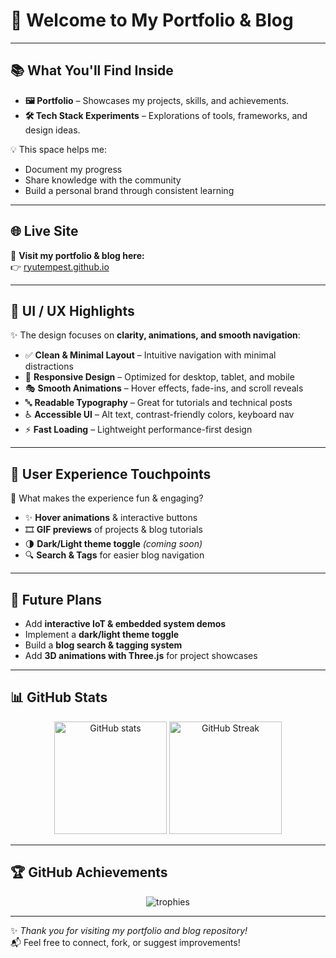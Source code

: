 # 👋 Welcome to My Portfolio & Blog  

---

## 📚 What You'll Find Inside
- **🖼️ Portfolio** – Showcases my projects, skills, and achievements.  
- **🛠️ Tech Stack Experiments** – Explorations of tools, frameworks, and design ideas.  
  

💡 This space helps me:
- Document my progress  
- Share knowledge with the community  
- Build a personal brand through consistent learning  

---

## 🌐 Live Site
🔗 **Visit my portfolio & blog here:**  
👉 [ryutempest.github.io](https://ryutempest.github.io)

---

## 🎨 UI / UX Highlights
✨ The design focuses on **clarity, animations, and smooth navigation**:  

- ✅ **Clean & Minimal Layout** – Intuitive navigation with minimal distractions  
- 📱 **Responsive Design** – Optimized for desktop, tablet, and mobile  
- 🎭 **Smooth Animations** – Hover effects, fade-ins, and scroll reveals  
- 🔤 **Readable Typography** – Great for tutorials and technical posts  
- ♿ **Accessible UI** – Alt text, contrast-friendly colors, keyboard nav  
- ⚡ **Fast Loading** – Lightweight performance-first design  

---

## 🧩 User Experience Touchpoints
🎉 What makes the experience fun & engaging?  

- ✨ **Hover animations** & interactive buttons  
- 🎞️ **GIF previews** of projects & blog tutorials  
- 🌗 **Dark/Light theme toggle** _(coming soon)_  
- 🔍 **Search & Tags** for easier blog navigation  

---

## 🚀 Future Plans
- Add **interactive IoT & embedded system demos**  
- Implement a **dark/light theme toggle**  
- Build a **blog search & tagging system**  
- Add **3D animations with Three.js** for project showcases  

---

## 📊 GitHub Stats
<p align="center">
  <img src="https://github-readme-stats.vercel.app/api?username=ryutempest&show_icons=true&theme=radical" alt="GitHub stats" height="180"/>
  <img src="https://github-readme-streak-stats.herokuapp.com/?user=ryutempest&theme=radical" alt="GitHub Streak" height="180"/>
</p>  

---

## 🏆 GitHub Achievements
<p align="center">
  <img src="https://github-profile-trophy.vercel.app/?username=ryutempest&theme=onedark&no-frame=true&margin-w=5&row=1" alt="trophies"/>
</p>

---

✨ _Thank you for visiting my portfolio and blog repository!_  
📬 Feel free to connect, fork, or suggest improvements!  
